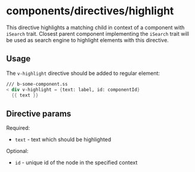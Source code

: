# components/directives/highlight

This directive highlights a matching child in context of a component with `iSearch` trait.
Closest parent component implementing the `iSearch` trait will be used as search engine to highlight
elements with this directive.

## Usage

The `v-highlight` directive should be added to regular element:

```ss
/// b-some-component.ss
< div v-highlight = {text: label, id: componentId}
  {{ text }}
```

## Directive params

Required:

- `text` - text which should be highlighted

Optional:

- `id` - unique id of the node in the specified context

